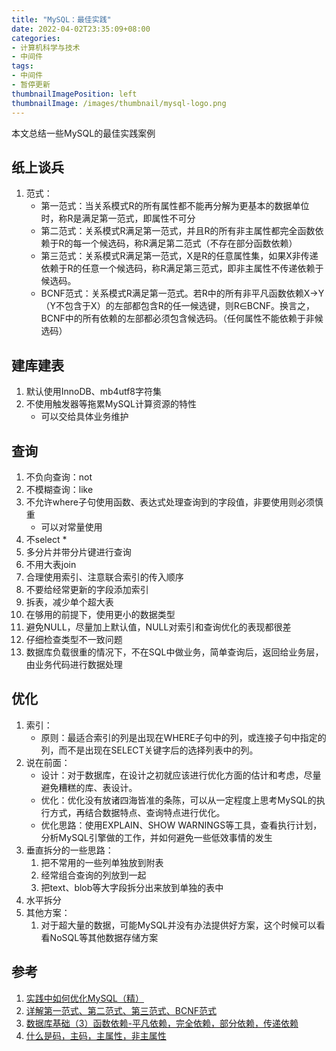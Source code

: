 ```yaml
---
title: "MySQL：最佳实践"
date: 2022-04-02T23:35:09+08:00
categories:
- 计算机科学与技术
- 中间件
tags:
- 中间件
- 暂停更新
thumbnailImagePosition: left
thumbnailImage: /images/thumbnail/mysql-logo.png
---
```

本文总结一些MySQL的最佳实践案例
<!--more-->
## 纸上谈兵
1. 范式：
    - 第一范式：当关系模式R的所有属性都不能再分解为更基本的数据单位时，称R是满足第一范式，即属性不可分
    - 第二范式：关系模式R满足第一范式，并且R的所有非主属性都完全函数依赖于R的每一个候选码，称R满足第二范式（不存在部分函数依赖）
    - 第三范式：关系模式R满足第一范式，X是R的任意属性集，如果X非传递依赖于R的任意一个候选码，称R满足第三范式，即非主属性不传递依赖于候选码。
    - BCNF范式：关系模式R满足第一范式。若R中的所有非平凡函数依赖X→Y（Y不包含于X）的左部都包含R的任一候选键，则R∈BCNF。换言之，BCNF中的所有依赖的左部都必须包含候选码。（任何属性不能依赖于非候选码）
## 建库建表
1. 默认使用InnoDB、mb4utf8字符集
1. 不使用触发器等拖累MySQL计算资源的特性
    - 可以交给具体业务维护

## 查询
1. 不负向查询：not
1. 不模糊查询：like
1. 不允许where子句使用函数、表达式处理查询到的字段值，非要使用则必须慎重
    - 可以对常量使用
1. 不select *
1. 多分片并带分片键进行查询
1. 不用大表join
1. 合理使用索引、注意联合索引的传入顺序
1. 不要给经常更新的字段添加索引
1. 拆表，减少单个超大表
1. 在够用的前提下，使用更小的数据类型
1. 避免NULL，尽量加上默认值，NULL对索引和查询优化的表现都很差
1. 仔细检查类型不一致问题
1. 数据库负载很重的情况下，不在SQL中做业务，简单查询后，返回给业务层，由业务代码进行数据处理

## 优化
1. 索引：
    - 原则：最适合索引的列是出现在WHERE子句中的列，或连接子句中指定的列，而不是出现在SELECT关键字后的选择列表中的列。
1. 说在前面：
    - 设计：对于数据库，在设计之初就应该进行优化方面的估计和考虑，尽量避免糟糕的库、表设计。
    - 优化：优化没有放诸四海皆准的条陈，可以从一定程度上思考MySQL的执行方式，再结合数据特点、查询特点进行优化。
    - 优化思路：使用EXPLAIN、SHOW WARNINGS等工具，查看执行计划，分析MySQL引擎做的工作，并如何避免一些低效事情的发生
1. 垂直拆分的一些思路：
    1. 把不常用的一些列单独放到附表
    1. 经常组合查询的列放到一起
    1. 把text、blob等大字段拆分出来放到单独的表中
1. 水平拆分
1. 其他方案：
    1. 对于超大量的数据，可能MySQL并没有办法提供好方案，这个时候可以看看NoSQL等其他数据存储方案

## 参考
1. [实践中如何优化MySQL（精）](https://blog.csdn.net/qq_35642036/article/details/82820129)
1. [详解第一范式、第二范式、第三范式、BCNF范式](https://blog.csdn.net/wenco1/article/details/88077279)
1. [数据库基础（3）函数依赖-平凡依赖，完全依赖，部分依赖，传递依赖](https://blog.csdn.net/Candle_light/article/details/84424505)
1. [什么是码，主码，主属性，非主属性](https://blog.csdn.net/QQ1449301756/article/details/40345799)
